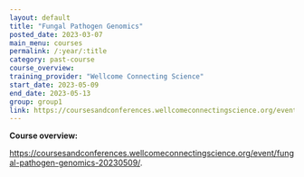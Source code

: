 ```yaml
---
layout: default
title: "Fungal Pathogen Genomics"
posted_date: 2023-03-07
main_menu: courses
permalink: /:year/:title
category: past-course
course_overview: 
training_provider: "Wellcome Connecting Science"
start_date: 2023-05-09
end_date: 2023-05-13
group: group1
link: https://coursesandconferences.wellcomeconnectingscience.org/event/fungal-pathogen-genomics-20230509/
---
```

  
<!-- ### SARS-CoV-2 NGS bioinformatics course 2021 -->


<p align="left"><b >Course overview:</b></p>


<p><a href="https://coursesandconferences.wellcomeconnectingscience.org/event/fungal-pathogen-genomics-20230509/">https://coursesandconferences.wellcomeconnectingscience.org/event/fungal-pathogen-genomics-20230509/</a>.</p>

